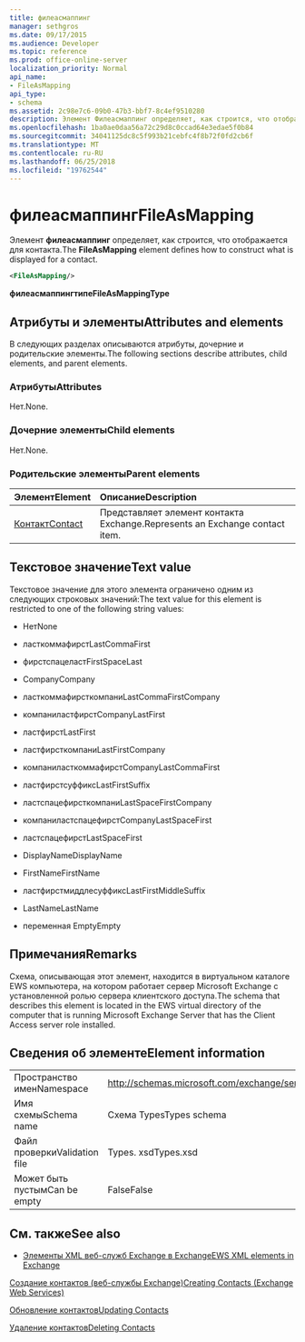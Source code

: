```yaml
---
title: филеасмаппинг
manager: sethgros
ms.date: 09/17/2015
ms.audience: Developer
ms.topic: reference
ms.prod: office-online-server
localization_priority: Normal
api_name:
- FileAsMapping
api_type:
- schema
ms.assetid: 2c98e7c6-09b0-47b3-bbf7-8c4ef9510280
description: Элемент Филеасмаппинг определяет, как строится, что отображается для контакта.
ms.openlocfilehash: 1ba0ae0daa56a72c29d8c0ccad64e3edae5f0b84
ms.sourcegitcommit: 34041125dc8c5f993b21cebfc4f8b72f0fd2cb6f
ms.translationtype: MT
ms.contentlocale: ru-RU
ms.lasthandoff: 06/25/2018
ms.locfileid: "19762544"
---
```

# <a name="fileasmapping"></a><span data-ttu-id="a9b65-103">филеасмаппинг</span><span class="sxs-lookup"><span data-stu-id="a9b65-103">FileAsMapping</span></span>

<span data-ttu-id="a9b65-104">Элемент **филеасмаппинг** определяет, как строится, что отображается для контакта.</span><span class="sxs-lookup"><span data-stu-id="a9b65-104">The **FileAsMapping** element defines how to construct what is displayed for a contact.</span></span> 
  
```xml
<FileAsMapping/>
```

 <span data-ttu-id="a9b65-105">**филеасмаппингтипе**</span><span class="sxs-lookup"><span data-stu-id="a9b65-105">**FileAsMappingType**</span></span>
## <a name="attributes-and-elements"></a><span data-ttu-id="a9b65-106">Атрибуты и элементы</span><span class="sxs-lookup"><span data-stu-id="a9b65-106">Attributes and elements</span></span>

<span data-ttu-id="a9b65-107">В следующих разделах описываются атрибуты, дочерние и родительские элементы.</span><span class="sxs-lookup"><span data-stu-id="a9b65-107">The following sections describe attributes, child elements, and parent elements.</span></span>
  
### <a name="attributes"></a><span data-ttu-id="a9b65-108">Атрибуты</span><span class="sxs-lookup"><span data-stu-id="a9b65-108">Attributes</span></span>

<span data-ttu-id="a9b65-109">Нет.</span><span class="sxs-lookup"><span data-stu-id="a9b65-109">None.</span></span>
  
### <a name="child-elements"></a><span data-ttu-id="a9b65-110">Дочерние элементы</span><span class="sxs-lookup"><span data-stu-id="a9b65-110">Child elements</span></span>

<span data-ttu-id="a9b65-111">Нет.</span><span class="sxs-lookup"><span data-stu-id="a9b65-111">None.</span></span>
  
### <a name="parent-elements"></a><span data-ttu-id="a9b65-112">Родительские элементы</span><span class="sxs-lookup"><span data-stu-id="a9b65-112">Parent elements</span></span>

|<span data-ttu-id="a9b65-113">**Элемент**</span><span class="sxs-lookup"><span data-stu-id="a9b65-113">**Element**</span></span>|<span data-ttu-id="a9b65-114">**Описание**</span><span class="sxs-lookup"><span data-stu-id="a9b65-114">**Description**</span></span>|
|:-----|:-----|
|[<span data-ttu-id="a9b65-115">Контакт</span><span class="sxs-lookup"><span data-stu-id="a9b65-115">Contact</span></span>](contact.md) <br/> |<span data-ttu-id="a9b65-116">Представляет элемент контакта Exchange.</span><span class="sxs-lookup"><span data-stu-id="a9b65-116">Represents an Exchange contact item.</span></span>  <br/> |
   
## <a name="text-value"></a><span data-ttu-id="a9b65-117">Текстовое значение</span><span class="sxs-lookup"><span data-stu-id="a9b65-117">Text value</span></span>

<span data-ttu-id="a9b65-118">Текстовое значение для этого элемента ограничено одним из следующих строковых значений:</span><span class="sxs-lookup"><span data-stu-id="a9b65-118">The text value for this element is restricted to one of the following string values:</span></span>
  
- <span data-ttu-id="a9b65-119">Нет</span><span class="sxs-lookup"><span data-stu-id="a9b65-119">None</span></span>
    
- <span data-ttu-id="a9b65-120">ласткоммафирст</span><span class="sxs-lookup"><span data-stu-id="a9b65-120">LastCommaFirst</span></span>
    
- <span data-ttu-id="a9b65-121">фирстспацеласт</span><span class="sxs-lookup"><span data-stu-id="a9b65-121">FirstSpaceLast</span></span>
    
- <span data-ttu-id="a9b65-122">Company</span><span class="sxs-lookup"><span data-stu-id="a9b65-122">Company</span></span>
    
- <span data-ttu-id="a9b65-123">ласткоммафирсткомпани</span><span class="sxs-lookup"><span data-stu-id="a9b65-123">LastCommaFirstCompany</span></span>
    
- <span data-ttu-id="a9b65-124">компаниластфирст</span><span class="sxs-lookup"><span data-stu-id="a9b65-124">CompanyLastFirst</span></span>
    
- <span data-ttu-id="a9b65-125">ластфирст</span><span class="sxs-lookup"><span data-stu-id="a9b65-125">LastFirst</span></span>
    
- <span data-ttu-id="a9b65-126">ластфирсткомпани</span><span class="sxs-lookup"><span data-stu-id="a9b65-126">LastFirstCompany</span></span>
    
- <span data-ttu-id="a9b65-127">компаниласткоммафирст</span><span class="sxs-lookup"><span data-stu-id="a9b65-127">CompanyLastCommaFirst</span></span>
    
- <span data-ttu-id="a9b65-128">ластфирстсуффикс</span><span class="sxs-lookup"><span data-stu-id="a9b65-128">LastFirstSuffix</span></span>
    
- <span data-ttu-id="a9b65-129">ластспацефирсткомпани</span><span class="sxs-lookup"><span data-stu-id="a9b65-129">LastSpaceFirstCompany</span></span>
    
- <span data-ttu-id="a9b65-130">компаниластспацефирст</span><span class="sxs-lookup"><span data-stu-id="a9b65-130">CompanyLastSpaceFirst</span></span>
    
- <span data-ttu-id="a9b65-131">ластспацефирст</span><span class="sxs-lookup"><span data-stu-id="a9b65-131">LastSpaceFirst</span></span>
    
- <span data-ttu-id="a9b65-132">DisplayName</span><span class="sxs-lookup"><span data-stu-id="a9b65-132">DisplayName</span></span>
    
- <span data-ttu-id="a9b65-133">FirstName</span><span class="sxs-lookup"><span data-stu-id="a9b65-133">FirstName</span></span>
    
- <span data-ttu-id="a9b65-134">ластфирстмиддлесуффикс</span><span class="sxs-lookup"><span data-stu-id="a9b65-134">LastFirstMiddleSuffix</span></span>
    
- <span data-ttu-id="a9b65-135">LastName</span><span class="sxs-lookup"><span data-stu-id="a9b65-135">LastName</span></span>
    
- <span data-ttu-id="a9b65-136">переменная Empty</span><span class="sxs-lookup"><span data-stu-id="a9b65-136">Empty</span></span>
    
## <a name="remarks"></a><span data-ttu-id="a9b65-137">Примечания</span><span class="sxs-lookup"><span data-stu-id="a9b65-137">Remarks</span></span>

<span data-ttu-id="a9b65-138">Схема, описывающая этот элемент, находится в виртуальном каталоге EWS компьютера, на котором работает сервер Microsoft Exchange с установленной ролью сервера клиентского доступа.</span><span class="sxs-lookup"><span data-stu-id="a9b65-138">The schema that describes this element is located in the EWS virtual directory of the computer that is running Microsoft Exchange Server that has the Client Access server role installed.</span></span>
  
## <a name="element-information"></a><span data-ttu-id="a9b65-139">Сведения об элементе</span><span class="sxs-lookup"><span data-stu-id="a9b65-139">Element information</span></span>

|||
|:-----|:-----|
|<span data-ttu-id="a9b65-140">Пространство имен</span><span class="sxs-lookup"><span data-stu-id="a9b65-140">Namespace</span></span>  <br/> |http://schemas.microsoft.com/exchange/services/2006/types  <br/> |
|<span data-ttu-id="a9b65-141">Имя схемы</span><span class="sxs-lookup"><span data-stu-id="a9b65-141">Schema name</span></span>  <br/> |<span data-ttu-id="a9b65-142">Схема Types</span><span class="sxs-lookup"><span data-stu-id="a9b65-142">Types schema</span></span>  <br/> |
|<span data-ttu-id="a9b65-143">Файл проверки</span><span class="sxs-lookup"><span data-stu-id="a9b65-143">Validation file</span></span>  <br/> |<span data-ttu-id="a9b65-144">Types. xsd</span><span class="sxs-lookup"><span data-stu-id="a9b65-144">Types.xsd</span></span>  <br/> |
|<span data-ttu-id="a9b65-145">Может быть пустым</span><span class="sxs-lookup"><span data-stu-id="a9b65-145">Can be empty</span></span>  <br/> |<span data-ttu-id="a9b65-146">False</span><span class="sxs-lookup"><span data-stu-id="a9b65-146">False</span></span>  <br/> |
   
## <a name="see-also"></a><span data-ttu-id="a9b65-147">См. также</span><span class="sxs-lookup"><span data-stu-id="a9b65-147">See also</span></span>



- [<span data-ttu-id="a9b65-148">Элементы XML веб-служб Exchange в Exchange</span><span class="sxs-lookup"><span data-stu-id="a9b65-148">EWS XML elements in Exchange</span></span>](ews-xml-elements-in-exchange.md)


[<span data-ttu-id="a9b65-149">Создание контактов (веб-службы Exchange)</span><span class="sxs-lookup"><span data-stu-id="a9b65-149">Creating Contacts (Exchange Web Services)</span></span>](http://msdn.microsoft.com/library/4845917e-70d1-481c-bbd7-011ec6571789%28Office.15%29.aspx)
  
[<span data-ttu-id="a9b65-150">Обновление контактов</span><span class="sxs-lookup"><span data-stu-id="a9b65-150">Updating Contacts</span></span>](http://msdn.microsoft.com/library/9a865953-b94a-4229-b632-2dee433314be%28Office.15%29.aspx)
  
[<span data-ttu-id="a9b65-151">Удаление контактов</span><span class="sxs-lookup"><span data-stu-id="a9b65-151">Deleting Contacts</span></span>](http://msdn.microsoft.com/library/fcc3dc84-cd3e-455e-a1a7-ae6921c9b588%28Office.15%29.aspx)

